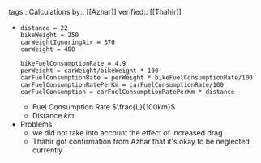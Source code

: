 tags:: Calculations
by:: [[Azhar]]
verified:: [[Thahir]]

- ```calc
  distance = 22
  bikeWeight = 250
  carWeightIgnoringAir = 370
  carWeight = 400
  
  bikeFuelConsumptionRate = 4.9
  perWeight = carWeight/bikeWeight * 100
  carFuelConsumptionRate = perWeight * bikeFuelConsumptionRate/100
  carFuelConsumptionRatePerKm = carFuelConsumptionRate/100
  carFuelConsumption = carFuelConsumptionRatePerKm * distance
  ```
	- Fuel Consumption Rate $\frac{L}{100km}$
	- Distance $km$
- Problems
	- we did not take into account the effect of increased drag
	- Thahir got confirmation from Azhar that it's okay to be neglected currently